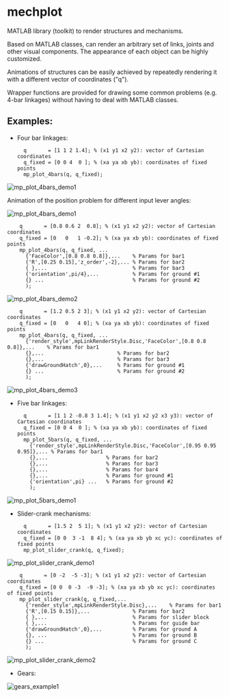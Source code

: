 mechplot
========

MATLAB library (toolkit) to render structures and mechanisms.

Based on MATLAB classes, can render an arbitrary set of links, joints and other 
visual components. The appearance of each object can be highly customized. 

Animations of structures can be easily achieved by repeatedly rendering
it with a different vector of coordinates ("q").

Wrapper functions are provided for drawing some common problems (e.g. 4-bar linkages) 
without having to deal with MATLAB classes. 


Examples: 
----------

* Four bar linkages: 

        q       = [1 1 2 1.4]; % (x1 y1 x2 y2): vector of Cartesian coordinates
        q_fixed = [0 0 4  0 ]; % (xa ya xb yb): coordinates of fixed points
        mp_plot_4bars(q, q_fixed);

![mp_plot_4bars_demo1](https://raw.github.com/jlblancoc/mechplot/master/doc/imgs/mp_plot_4bars_demo1.png)

  Animation of the position problem for different input lever angles:

![mp_plot_4bars_demo1](https://raw.github.com/jlblancoc/mechplot/master/doc/animations/position_problem_4bars.gif)

        q       = [0.8 0.6 2  0.8]; % (x1 y1 x2 y2): vector of Cartesian coordinates
        q_fixed = [0   0   1 -0.2]; % (xa ya xb yb): coordinates of fixed points
        mp_plot_4bars(q, q_fixed, ...
          {'FaceColor',[0.8 0.8 0.8]},...    % Params for bar1 
          {'R',[0.25 0.15],'z_order',-2},... % Params for bar2
          { },...                            % Params for bar3 
          {'orientation',pi/4},...           % Params for ground #1
          {} ...                             % Params for ground #2
          );

![mp_plot_4bars_demo2](https://raw.github.com/jlblancoc/mechplot/master/doc/imgs/mp_plot_4bars_demo2.png)

        q       = [1.2 0.5 2 3]; % (x1 y1 x2 y2): vector of Cartesian coordinates
        q_fixed = [0   0   4 0]; % (xa ya xb yb): coordinates of fixed points
        mp_plot_4bars(q, q_fixed, ...
          {'render_style',mpLinkRenderStyle.Disc,'FaceColor',[0.8 0.8 0.8]},...    % Params for bar1 
          {},...                        % Params for bar2
          {},...                        % Params for bar3 
          {'drawGroundHatch',0},...     % Params for ground #1
          {} ...                        % Params for ground #2
          );

![mp_plot_4bars_demo3](https://raw.github.com/jlblancoc/mechplot/master/doc/imgs/mp_plot_4bars_demo3.png)


* Five bar linkages: 

        q       = [1 1 2 -0.8 3 1.4]; % (x1 y1 x2 y2 x3 y3): vector of Cartesian coordinates
        q_fixed = [0 0 4  0 ]; % (xa ya xb yb): coordinates of fixed points
        mp_plot_5bars(q, q_fixed, ...
          {'render_style',mpLinkRenderStyle.Disc,'FaceColor',[0.95 0.95 0.95]},... % Params for bar1
          {},...                   % Params for bar2 
          {},...                   % Params for bar3 
          {},...                   % Params for bar4 
          {},...                   % Params for ground #1
          {'orientation',pi} ...   % Params for ground #2
          );

![mp_plot_5bars_demo1](https://raw.github.com/jlblancoc/mechplot/master/doc/imgs/mp_plot_5bars_demo1.png)


* Slider-crank mechanisms: 

        q       = [1.5 2  5 1]; % (x1 y1 x2 y2): vector of Cartesian coordinates
        q_fixed = [0 0  3 -1  8 4]; % (xa ya xb yb xc yc): coordinates of fixed points
        mp_plot_slider_crank(q, q_fixed);

![mp_plot_slider_crank_demo1](https://raw.github.com/jlblancoc/mechplot/master/doc/imgs/mp_plot_slider_crank_demo1.png)


        q       = [0 -2  -5 -3]; % (x1 y1 x2 y2): vector of Cartesian coordinates
        q_fixed = [0 0  0 -3  -9 -3]; % (xa ya xb yb xc yc): coordinates of fixed points
        mp_plot_slider_crank(q, q_fixed,...
          {'render_style',mpLinkRenderStyle.Disc},...    % Params for bar1 
          {'R',[0.15 0.15]},...              % Params for bar2
          { },...                            % Params for slider block 
          { },...                            % Params for guide bar 
          {'drawGroundHatch',0},...          % Params for ground A
          {}, ...                            % Params for ground B
          {} ...                             % Params for ground C
          );            

![mp_plot_slider_crank_demo2](https://raw.github.com/jlblancoc/mechplot/master/doc/imgs/mp_plot_slider_crank_demo2.png)

* Gears: 

![gears_example1](https://raw.github.com/jlblancoc/mechplot/master/doc/imgs/gears_example.png)
